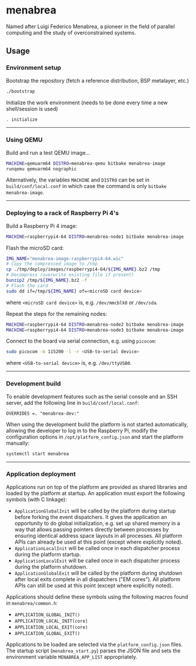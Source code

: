 # menabrea

Named after Luigi Federico Menabrea, a pioneer in the field of parallel computing and the study of overconstrained systems.

## Usage

### Environment setup

Bootstrap the repository (fetch a reference distribution, BSP metalayer, etc.)

```bash
./bootstrap
```

Initialize the work environment (needs to be done every time a new shell/session is used)

```bash
. initialize
```

---

### Using QEMU

Build and run a test QEMU image...

```bash
MACHINE=qemuarm64 DISTRO=menabrea-qemu bitbake menabrea-image
runqemu qemuarm64 nographic
```

Alternatively, the variables `MACHINE` and `DISTRO` can be set in `build/conf/local.conf` in which case the command is only `bitbake menabrea-image`.

---

### Deploying to a rack of Raspberry Pi 4's

Build a Raspberry Pi 4 image:

```bash
MACHINE=raspberrypi4-64 DISTRO=menabrea-node1 bitbake menabrea-image
```

Flash the microSD card:

```bash
IMG_NAME="menabrea-image-raspberrypi4-64.wic"
# Copy the compressed image to /tmp
cp ./tmp/deploy/images/raspberrypi4-64/${IMG_NAME}.bz2 /tmp
# Decompress (overwrite existing file if present)
bunzip2 /tmp/${IMG_NAME}.bz2 -f
# Flash the card
sudo dd if=/tmp/${IMG_NAME} of=<microSD card device>
```

where `<microSD card device>` is, e.g. `/dev/mmcblk0` or `/dev/sda`.

Repeat the steps for the remaining nodes:

```bash
MACHINE=raspberrypi4-64 DISTRO=menabrea-node2 bitbake menabrea-image
MACHINE=raspberrypi4-64 DISTRO=menabrea-node3 bitbake menabrea-image
```

Connect to the board via serial connection, e.g. using `picocom`:

```bash
sudo picocom -b 115200 -l -r <USB-to-serial device>
```

where `<USB-to-serial device>` is, e.g. `/dev/ttyUSB0`.

---

### Development build

To enable development features such as the serial console and an SSH server, add the following line in `build/conf/local.conf`:

```
OVERRIDES =. "menabrea-dev:"
```

When using the development build the platform is not started automatically, allowing the developer to log in to the Raspberry Pi, modify the configuration options in `/opt/platform_config.json` and start the platform manually:

```bash
systemctl start menabrea
```

---

### Application deployment

Applications run on top of the platform are provided as shared libraries and loaded by the platform at startup. An application must export the following symbols (with C linkage):

- `ApplicationGlobalInit` will be called by the platform during startup before forking the event dispatchers. It gives the application an opportunity to do global initialization, e.g. set up shared memory in a way that allows passing pointers directly between processes by ensuring identical address space layouts in all processes. All platform APIs can already be used at this point (except where explicitly noted).
- `ApplicationLocalInit` will be called once in each dispatcher process during the platform startup.
- `ApplicationLocalExit` will be called once in each dispatcher process during the platform shutdown.
- `ApplicationGlobalExit` will be called by the platform during shutdown after local exits complete in all dispatchers ("EM cores"). All platform APIs can still be used at this point (except where explicitly noted).

Applications should define these symbols using the following macros found in `menabrea/common.h`:
- `APPLICATION_GLOBAL_INIT()`
- `APPLICATION_LOCAL_INIT(core)`
- `APPLICATION_LOCAL_EXIT(core)`
- `APPLICATION_GLOBAL_EXIT()`

Applications to be loaded are selected via the `platform_config.json` files. The startup script (`menabrea_start.py`) parses the JSON file and sets the environment variable `MENABREA_APP_LIST` appropriately.
